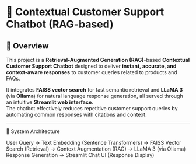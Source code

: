 # 🧠 Contextual Customer Support Chatbot (RAG-based)

## 🚀 Overview
This project is a **Retrieval-Augmented Generation (RAG)**-based **Contextual Customer Support Chatbot** designed to deliver **instant, accurate, and context-aware responses** to customer queries related to products and FAQs.

It integrates **FAISS vector search** for fast semantic retrieval and **LLaMA 3** (via **Ollama**) for natural language response generation, all served through an intuitive **Streamlit web interface**.  
The chatbot effectively reduces repetitive customer support queries by automating common responses with citations and context.

---

 🧩 System Architecture


User Query → Text Embedding (Sentence Transformers)
           → FAISS Vector Search (Retrieval)
           → Context Augmentation (RAG)
           → LLaMA 3 (via Ollama) Response Generation
           → Streamlit Chat UI (Response Display)
